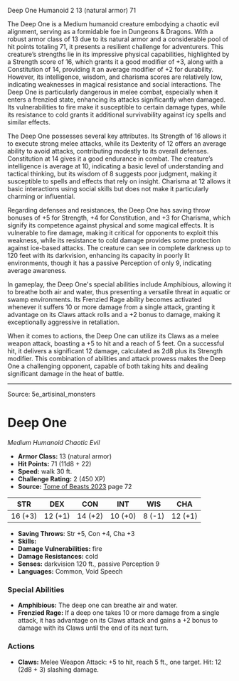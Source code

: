 <MonsterName/>Deep One</MonsterName>
<CreatureType/>Humanoid</CreatureType>
<CR/>2</CR>
<AC/>13 (natural armor)</AC>
<HP/>71</HP>
<summary>The Deep One is a Medium humanoid creature embodying a chaotic evil alignment, serving as a formidable foe in Dungeons & Dragons. With a robust armor class of 13 due to its natural armor and a considerable pool of hit points totaling 71, it presents a resilient challenge for adventurers. This creature’s strengths lie in its impressive physical capabilities, highlighted by a Strength score of 16, which grants it a good modifier of +3, along with a Constitution of 14, providing it an average modifier of +2 for durability. However, its intelligence, wisdom, and charisma scores are relatively low, indicating weaknesses in magical resistance and social interactions. The Deep One is particularly dangerous in melee combat, especially when it enters a frenzied state, enhancing its attacks significantly when damaged. Its vulnerabilities to fire make it susceptible to certain damage types, while its resistance to cold grants it additional survivability against icy spells and similar effects.</summary>

<detail>

The Deep One possesses several key attributes. Its Strength of 16 allows it to execute strong melee attacks, while its Dexterity of 12 offers an average ability to avoid attacks, contributing modestly to its overall defenses. Constitution at 14 gives it a good endurance in combat. The creature’s intelligence is average at 10, indicating a basic level of understanding and tactical thinking, but its wisdom of 8 suggests poor judgment, making it susceptible to spells and effects that rely on insight. Charisma at 12 allows it basic interactions using social skills but does not make it particularly charming or influential.

Regarding defenses and resistances, the Deep One has saving throw bonuses of +5 for Strength, +4 for Constitution, and +3 for Charisma, which signify its competence against physical and some magical effects. It is vulnerable to fire damage, making it critical for opponents to exploit this weakness, while its resistance to cold damage provides some protection against ice-based attacks. The creature can see in complete darkness up to 120 feet with its darkvision, enhancing its capacity in poorly lit environments, though it has a passive Perception of only 9, indicating average awareness.

In gameplay, the Deep One's special abilities include Amphibious, allowing it to breathe both air and water, thus presenting a versatile threat in aquatic or swamp environments. Its Frenzied Rage ability becomes activated whenever it suffers 10 or more damage from a single attack, granting it advantage on its Claws attack rolls and a +2 bonus to damage, making it exceptionally aggressive in retaliation.

When it comes to actions, the Deep One can utilize its Claws as a melee weapon attack, boasting a +5 to hit and a reach of 5 feet. On a successful hit, it delivers a significant 12 damage, calculated as 2d8 plus its Strength modifier. This combination of abilities and attack prowess makes the Deep One a challenging opponent, capable of both taking hits and dealing significant damage in the heat of battle.</detail>



---

Source: 5e_artisinal_monsters

# Deep One

*Medium* *Humanoid* *Chaotic Evil*

- **Armor Class:** 13 (natural armor)
- **Hit Points:** 71 (11d8 + 22)
- **Speed:** walk 30 ft.
- **Challenge Rating:** 2 (450 XP)
- **Source:** [Tome of Beasts 2023](https://koboldpress.com/kpstore/product/tome-of-beasts-1-2023-edition/) page 72

| STR | DEX | CON | INT | WIS | CHA |
| --- | --- | --- | --- | --- | --- |
| 16 (+3) | 12 (+1) | 14 (+2) | 10 (+0) | 8 (-1) | 12 (+1) |

- **Saving Throws**: Str +5, Con +4, Cha +3
- **Skills:** 
- **Damage Vulnerabilities:** fire
- **Damage Resistances:** cold
- **Senses:** darkvision 120 ft., passive Perception 9
- **Languages:** Common, Void Speech

### Special Abilities

- **Amphibious:** The deep one can breathe air and water.
- **Frenzied Rage:** If a deep one takes 10 or more damage from a single attack, it has advantage on its Claws attack and gains a +2 bonus to damage with its Claws until the end of its next turn.

### Actions

- **Claws:** Melee Weapon Attack: +5 to hit, reach 5 ft., one target. Hit: 12 (2d8 + 3) slashing damage.



